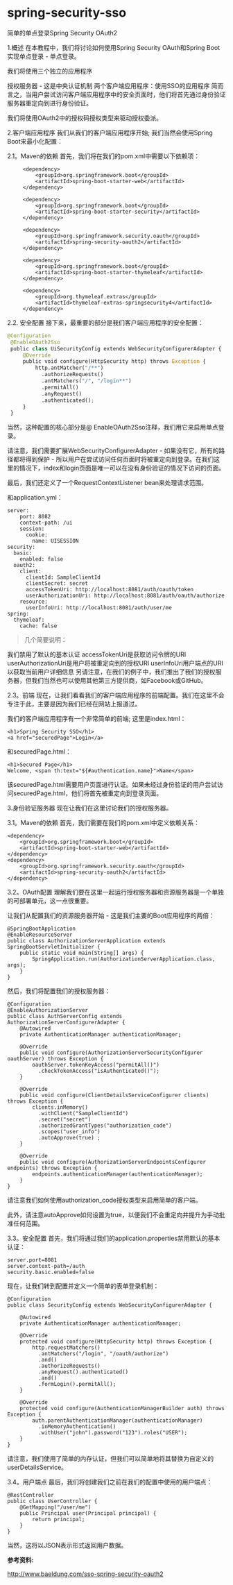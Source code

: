 # spring-security-sso
简单的单点登录Spring Security OAuth2

1.概述
在本教程中，我们将讨论如何使用Spring Security OAuth和Spring Boot实现单点登录 - 单点登录。

我们将使用三个独立的应用程序

授权服务器 - 这是中央认证机制
两个客户端应用程序：使用SSO的应用程序
简而言之，当用户尝试访问客户端应用程序中的安全页面时，他们将首先通过身份验证服务器重定向到进行身份验证。

我们将使用OAuth2中的授权码授权类型来驱动授权委派。

2.客户端应用程序
我们从我们的客户端应用程序开始; 我们当然会使用Spring Boot来最小化配置：

2.1。Maven的依赖
首先，我们将在我们的pom.xml中需要以下依赖项：


         <dependency>
             <groupId>org.springframework.boot</groupId>
             <artifactId>spring-boot-starter-web</artifactId>
         </dependency>
         
         <dependency>
             <groupId>org.springframework.boot</groupId>
             <artifactId>spring-boot-starter-security</artifactId>
         </dependency>
 
         <dependency>
             <groupId>org.springframework.security.oauth</groupId>
             <artifactId>spring-security-oauth2</artifactId>
         </dependency>
 
         <dependency>
             <groupId>org.springframework.boot</groupId>
             <artifactId>spring-boot-starter-thymeleaf</artifactId>
         </dependency>
 
         <dependency>
             <groupId>org.thymeleaf.extras</groupId>
             <artifactId>thymeleaf-extras-springsecurity4</artifactId>
         </dependency>

2.2. 安全配置
接下来，最重要的部分是我们客户端应用程序的安全配置：
``` python
@Configuration
 @EnableOAuth2Sso
 public class UiSecurityConfig extends WebSecurityConfigurerAdapter {   
     @Override
     public void configure(HttpSecurity http) throws Exception {
         http.antMatcher("/**")
           .authorizeRequests()
           .antMatchers("/", "/login**")
           .permitAll()
           .anyRequest()
           .authenticated();
     }
 }
 ```

当然，这种配置的核心部分是@ EnableOAuth2Sso注释，我们用它来启用单点登录。

请注意，我们需要扩展WebSecurityConfigurerAdapter - 如果没有它，所有的路径都将得到保护 - 所以用户在尝试访问任何页面时将被重定向到登录。在我们这里的情况下，index和login页面是唯一可以在没有身份验证的情况下访问的页面。

最后，我们还定义了一个RequestContextListener bean来处理请求范围。

和application.yml：

```
server:
    port: 8082
    context-path: /ui
    session:
      cookie:
        name: UISESSION
security:
  basic:
    enabled: false
  oauth2:
    client:
      clientId: SampleClientId
      clientSecret: secret
      accessTokenUri: http://localhost:8081/auth/oauth/token
      userAuthorizationUri: http://localhost:8081/auth/oauth/authorize
    resource:
      userInfoUri: http://localhost:8081/auth/user/me
spring:
  thymeleaf:
    cache: false
```    
> 几个简要说明：

我们禁用了默认的基本认证
accessTokenUri是获取访问令牌的URI
userAuthorizationUri是用户将被重定向到的授权URI
userInfoUri用户端点的URI以获取当前用户详细信息
另请注意，在我们的例子中，我们推出了我们的授权服务器，但我们当然也可以使用其他第三方提供商，如Facebook或GitHub。

2.3。前端
现在，让我们看看我们的客户端应用程序的前端配置。我们在这里不会专注于此，主要是因为我们已经在网站上报道过。

我们的客户端应用程序有一个非常简单的前端; 这里是index.html：

```
<h1>Spring Security SSO</h1>
<a href="securedPage">Login</a>
```
和securedPage.html：
```
<h1>Secured Page</h1>
Welcome, <span th:text="${#authentication.name}">Name</span>
```
该securedPage.html需要用户页面进行认证。如果未经过身份验证的用户尝试访问securedPage.html，他们将首先被重定向到登录页面。

3.身份验证服务器
现在让我们在这里讨论我们的授权服务器。

3.1。Maven的依赖
首先，我们需要在我们的pom.xml中定义依赖关系：
```
<dependency>
    <groupId>org.springframework.boot</groupId>
    <artifactId>spring-boot-starter-web</artifactId>
</dependency>
<dependency>
    <groupId>org.springframework.security.oauth</groupId>
    <artifactId>spring-security-oauth2</artifactId>
</dependency>
```
3.2。OAuth配置
理解我们要在这里一起运行授权服务器和资源服务器是一个单独的可部署单元，这一点很重要。

让我们从配置我们的资源服务器开始 - 这是我们主要的Boot应用程序的两倍：
```
@SpringBootApplication
@EnableResourceServer
public class AuthorizationServerApplication extends SpringBootServletInitializer {
    public static void main(String[] args) {
        SpringApplication.run(AuthorizationServerApplication.class, args);
    }
}
```
然后，我们将配置我们的授权服务器：
```
@Configuration
@EnableAuthorizationServer
public class AuthServerConfig extends AuthorizationServerConfigurerAdapter {
    @Autowired
    private AuthenticationManager authenticationManager;
 
    @Override
    public void configure(AuthorizationServerSecurityConfigurer oauthServer) throws Exception {
        oauthServer.tokenKeyAccess("permitAll()")
          .checkTokenAccess("isAuthenticated()");
    }
 
    @Override
    public void configure(ClientDetailsServiceConfigurer clients) throws Exception {
        clients.inMemory()
          .withClient("SampleClientId")
          .secret("secret")
          .authorizedGrantTypes("authorization_code")
          .scopes("user_info")
          .autoApprove(true) ; 
    }
 
    @Override
    public void configure(AuthorizationServerEndpointsConfigurer endpoints) throws Exception {
        endpoints.authenticationManager(authenticationManager);
    }
}
```
请注意我们如何使用authorization_code授权类型来启用简单的客户端。

此外，请注意autoApprove如何设置为true，以便我们不会重定向并提升为手动批准任何范围。

3.3。安全配置
首先，我们将通过我们的application.properties禁用默认的基本认证：
```
server.port=8081
server.context-path=/auth
security.basic.enabled=false
```
现在，让我们转到配置并定义一个简单的表单登录机制：
```
@Configuration
public class SecurityConfig extends WebSecurityConfigurerAdapter {
 
    @Autowired
    private AuthenticationManager authenticationManager;
 
    @Override
    protected void configure(HttpSecurity http) throws Exception {
        http.requestMatchers()
          .antMatchers("/login", "/oauth/authorize")
          .and()
          .authorizeRequests()
          .anyRequest().authenticated()
          .and()
          .formLogin().permitAll();
    }
 
    @Override
    protected void configure(AuthenticationManagerBuilder auth) throws Exception {
        auth.parentAuthenticationManager(authenticationManager)
          .inMemoryAuthentication()
          .withUser("john").password("123").roles("USER");
    }
}
```
请注意，我们使用了简单的内存认证，但我们可以简单地将其替换为自定义的userDetailsS​​ervice。

3.4。用户端点
最后，我们将创建我们之前在我们的配置中使用的用户端点：
```
@RestController
public class UserController {
    @GetMapping("/user/me")
    public Principal user(Principal principal) {
        return principal;
    }
}
```
当然，这将以JSON表示形式返回用户数据。

**参考资料:**

http://www.baeldung.com/sso-spring-security-oauth2
